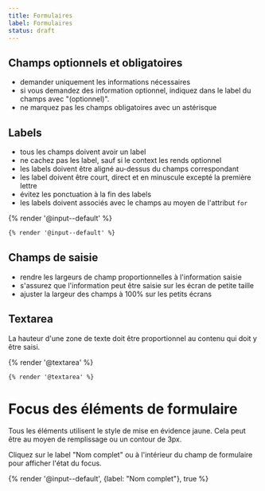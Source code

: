 ```yaml
---
title: Formulaires
label: Formulaires
status: draft
---
```


## Champs optionnels et obligatoires

- demander uniquement les informations nécessaires
- si vous demandez des information optionnel, indiquez dans le label du champs
  avec "(optionnel)".
- ne marquez pas les champs obligatoires avec un astérisque

## Labels

- tous les champs doivent avoir un label
- ne cachez pas les label, sauf si le context les rends optionnel
- les labels doivent être aligné au-dessus du champs correspondant
- les label doivent être court, direct et en minuscule excepté la première lettre
- évitez les ponctuation à la fin des labels
- les labels doivent associés avec le champs au moyen de l'attribut `for`

<div class="foehn-example">
{% render '@input--default' %}
</div>

```html
{% render '@input--default' %}
```

## Champs de saisie

- rendre les largeurs de champ proportionnelles à l'information saisie
- s'assurez que l'information peut être saisie sur les écran de petite taille
- ajuster la largeur des champs à 100% sur les petits écrans

## Textarea

La hauteur d'une zone de texte doit être proportionnel au contenu qui doit y
être saisi.

<div class="foehn-example">
{% render '@textarea' %}
</div>

```html
{% render '@textarea' %}
```

# Focus des éléments de formulaire

Tous les éléments utilisent le style de mise en évidence jaune. Cela peut être
au moyen de remplissage ou un contour de 3px.

Cliquez sur le label "Nom complet" ou à l'intérieur du champ de formulaire
pour afficher l'état du focus.

<div class="foehn-example">
{% render '@input--default', {label: "Nom complet"}, true  %}
</div>

